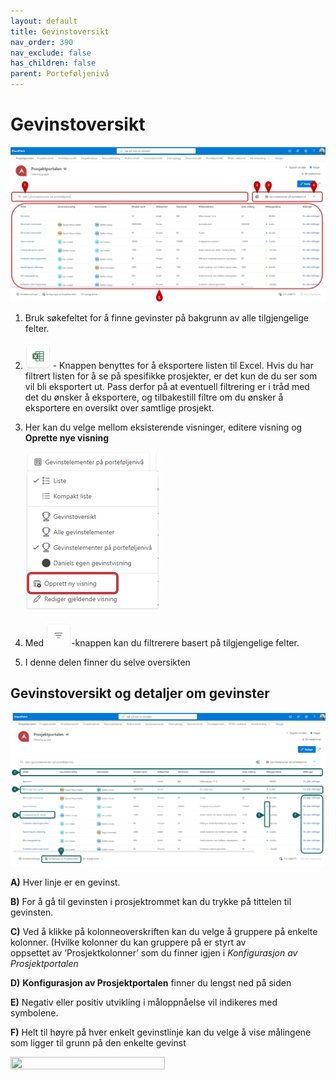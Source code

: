 ```yaml
---
layout: default
title: Gevinstoversikt
nav_order: 390
nav_exclude: false
has_children: false
parent: Porteføljenivå
---
```


# Gevinstoversikt


![](./media/39-Gevinstoversikt.png)

1) Bruk søkefeltet for å finne gevinster på bakgrunn av alle tilgjengelige felter.
2) ![](./media/EksporterTilExcel.png) - Knappen benyttes for å eksportere listen til Excel. Hvis du har filtrert listen for å se på spesifikke prosjekter, er det kun de du ser som vil bli eksportert ut. Pass derfor på at eventuell filtrering er i tråd med det du ønsker å eksportere, og tilbakestill filtre om du ønsker å eksportere en oversikt over samtlige prosjekt.
3) Her kan du velge mellom eksisterende visninger, editere visning og **Oprette nye visning**

   ![](./media/39-Gevinstoversikt-OpprettNyVisning.png) 


4) Med ![](./media/FiltrerKnapp.png)-knappen kan du filtrerere basert på tilgjengelige felter.

5)  I denne delen finner du selve oversikten


## Gevinstoversikt og detaljer om gevinster 
   ![](./media/39-Gevinstoversikt-Beskrivelse.png)

**A)** Hver linje er en gevinst.

**B)** For å gå til gevinsten i prosjektrommet kan du trykke på tittelen til gevinsten.

**C)** Ved å klikke på kolonneoverskriften kan du velge å gruppere på enkelte kolonner. (Hvilke kolonner du kan gruppere på er styrt av     
      oppsettet av ‘Prosjektkolonner’ som du finner igjen i *Konfigurasjon av Prosjektportalen* 
      
**D)** **Konfigurasjon av Prosjektportalen** finner du lengst ned på siden

**E)** Negativ eller positiv utvikling i måloppnåelse vil indikeres med symbolene.

**F)** Helt til høyre på hver enkelt gevinstlinje kan du velge å vise målingene som ligger til grunn på den enkelte gevinst

<img src = "https://raw.githubusercontent.com/Puzzlepart/prosjektportalen-manual-kladd/main/Brukermanual/3%20Portefolje//media/39-Gevinstoversikt-Målinger.png" width ="70%" height ="50%" > 





